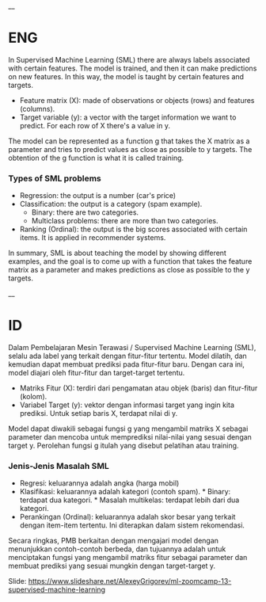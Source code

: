 __

# ENG

In Supervised Machine Learning (SML) there are always labels associated with certain features. The model is trained, and then it can make predictions on new features. In this way, the model is taught by certain features and targets.

* Feature matrix (X): made of observations or objects (rows) and features (columns).
* Target variable (y): a vector with the target information we want to predict. For each row of X there's a value in y.

The model can be represented as a function g that takes the X matrix as a parameter and tries to predict values as close as possible to y targets. The obtention of the g function is what it is called training.

### Types of SML problems

* Regression: the output is a number (car's price)
* Classification: the output is a category (spam example).
    * Binary: there are two categories.
    * Multiclass problems: there are more than two categories.
* Ranking (Ordinal): the output is the big scores associated with certain items. It is applied in recommender systems.

In summary, SML is about teaching the model by showing different examples, and the goal is to come up with a function that takes the feature matrix as a parameter and makes predictions as close as possible to the y targets.

__

# ID

Dalam Pembelajaran Mesin Terawasi / Supervised Machine Learning (SML), selalu ada label yang terkait dengan fitur-fitur tertentu. Model dilatih, dan kemudian dapat membuat prediksi pada fitur-fitur baru. Dengan cara ini, model diajari oleh fitur-fitur dan target-target tertentu.

* Matriks Fitur (X): terdiri dari pengamatan atau objek (baris) dan fitur-fitur (kolom).
* Variabel Target (y): vektor dengan informasi target yang ingin kita prediksi. Untuk setiap baris X, terdapat nilai di y.

Model dapat diwakili sebagai fungsi g yang mengambil matriks X sebagai parameter dan mencoba untuk memprediksi nilai-nilai yang sesuai dengan target y. Perolehan fungsi g itulah yang disebut pelatihan atau training.

### Jenis-Jenis Masalah SML
* Regresi: keluarannya adalah angka (harga mobil)
* Klasifikasi: keluarannya adalah kategori (contoh spam).
      * Binary: terdapat dua kategori.
      * Masalah multikelas: terdapat lebih dari dua kategori.
* Perankingan (Ordinal): keluarannya adalah skor besar yang terkait dengan item-item tertentu. Ini diterapkan dalam sistem rekomendasi.

Secara ringkas, PMB berkaitan dengan mengajari model dengan menunjukkan contoh-contoh berbeda, dan tujuannya adalah untuk menciptakan fungsi yang mengambil matriks fitur sebagai parameter dan membuat prediksi yang sesuai mungkin dengan target-target y.


Slide: https://www.slideshare.net/AlexeyGrigorev/ml-zoomcamp-13-supervised-machine-learning
